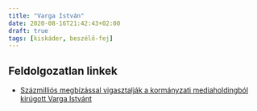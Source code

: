 ```yaml
---
title: "Varga István"
date: 2020-08-16T21:42:43+02:00
draft: true
tags: [kiskáder, beszélő-fej]
---
```


## Feldolgozatlan linkek

- [Százmilliós megbízással vigasztalják a kormányzati mediaholdingból kirúgott Varga Istvánt](https://444.hu/2020/03/10/szazmillios-megbizassal-vigasztaljak-a-kormanyzati-mediaholdingbol-kirugott-varga-istvan)
